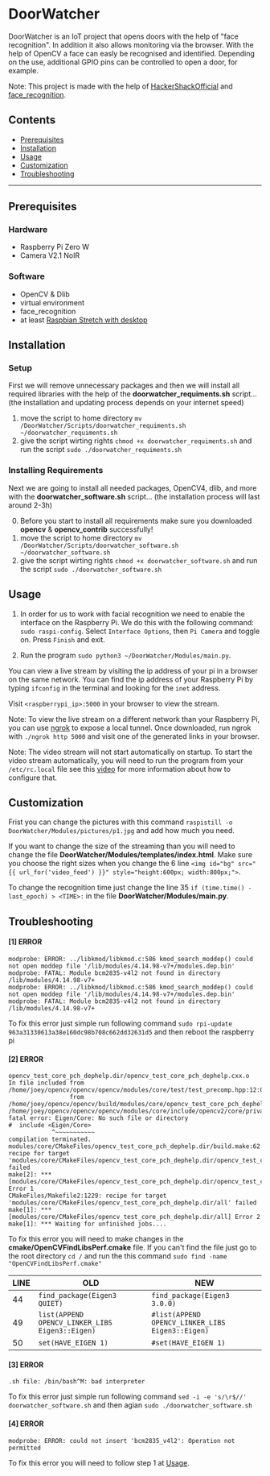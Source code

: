 # DoorWatcher
DoorWatcher is an IoT project that opens doors with the help of "face recognition". In addition it also allows monitoring via the browser. With the help of OpenCV a face can easly be recognised and identified. Depending on the use, additional GPIO pins can be controlled to open a door, for example. 

Note: This project is made with the help of [HackerShackOfficial](https://github.com/HackerShackOfficial/Smart-Security-Camera) and [face_recognition](https://github.com/ageitgey/face_recognition).

## Contents
* [Prerequisites](#Prerequisites)
* [Installation](#Installation)
* [Usage](#Usage)
* [Customization](#Customization)
* [Troubleshooting](#Troubleshooting)

***

## Prerequisites
### Hardware
- Raspberry Pi Zero W
- Camera V2.1 NoIR
### Software
- OpenCV & Dlib
- virtual environment
- face_recognition
- at least [Raspbian Stretch with desktop](https://www.raspberrypi.org/downloads/raspbian/)

## Installation
### Setup
First we will remove unnecessary packages and then we will install all required libraries with the help of the **doorwatcher_requiments.sh** script... (the installation and updating process depends on your internet speed)

  1. move the script to home directory `mv /DoorWatcher/Scripts/doorwatcher_requiments.sh ~/doorwatcher_requiments.sh`
  2. give the script wirting rights `chmod +x doorwatcher_requiments.sh` and run the script `sudo ./doorwatcher_requiments.sh`
### Installing Requirements
Next we are going to install all needed packages, OpenCV4, dlib, and more with the **doorwatcher_software.sh** script... (the installation process will last around 2-3h)

  0. Before you start to install all requirements make sure you downloaded **opencv** & **opencv_contrib** successfully!
  1. move the script to home directory `mv /DoorWatcher/Scripts/doorwatcher_software.sh ~/doorwatcher_software.sh`
  2. give the script wirting rights `chmod +x doorwatcher_software.sh` and run the script `sudo ./doorwatcher_software.sh`

## Usage
1. In order for us to work with facial recognition we need to enable the interface on the Raspberry Pi. We do this with the following command: `sudo raspi-config`. Select `Interface Options`, then `Pi Camera` and toggle on. Press `Finish` and exit.

2. Run the program `sudo python3 ~/DoorWatcher/Modules/main.py`. 

You can view a live stream by visiting the ip address of your pi in a browser on the same network. You can find the ip address of your Raspberry Pi by typing `ifconfig` in the terminal and looking for the `inet` address.

Visit `<raspberrypi_ip>:5000` in your browser to view the stream.

Note: To view the live stream on a different network than your Raspberry Pi, you can use [ngrok](https://ngrok.com/) to expose a local tunnel. Once downloaded, run ngrok with `./ngrok http 5000` and visit one of the generated links in your browser.

Note: The video stream will not start automatically on startup. To start the video stream automatically, you will need to run the program from your `/etc/rc.local` file see this [video](https://www.youtube.com/watch?v=51dg2MsYHns&feature=youtu.be&t=7m4s) for more information about how to configure that.

## Customization
Frist you can change the pictures with this command `raspistill -o DoorWatcher/Modules/pictures/p1.jpg` and add how much you need.

If you want to change the size of the streaming than you will need to change the file **DoorWatcher/Modules/templates/index.html**.
Make sure you choose the right sizes when you change the 6 line `<img id="bg" src="{{ url_for('video_feed') }}" style="height:600px; width:800px;">`.

To change the recognition time just change the line 35 `if (time.time() - last_epoch) > <TIME>:` in the file **DoorWatcher/Modules/main.py**.

## Troubleshooting
#### [1] ERROR
  ```
  modprobe: ERROR: ../libkmod/libkmod.c:586 kmod_search_moddep() could not open moddep file '/lib/modules/4.14.98-v7+/modules.dep.bin'
  modprobe: FATAL: Module bcm2835-v4l2 not found in directory /lib/modules/4.14.98-v7+
  modprobe: ERROR: ../libkmod/libkmod.c:586 kmod_search_moddep() could not open moddep file '/lib/modules/4.14.98-v7+/modules.dep.bin'
  modprobe: FATAL: Module bcm2835-v4l2 not found in directory /lib/modules/4.14.98-v7+
  ```
  To fix this error just simple run following command `sudo rpi-update 963a31330613a38e160dc98b708c662dd32631d5` and then reboot the     raspberry pi

#### [2] ERROR
  ```
  opencv_test_core_pch_dephelp.dir/opencv_test_core_pch_dephelp.cxx.o
  In file included from /home/joey/opencv/opencv/opencv/modules/core/test/test_precomp.hpp:12:0,
                   from /home/joey/opencv/opencv/build/modules/core/opencv_test_core_pch_dephelp.cxx:1:
  /home/joey/opencv/opencv/opencv/modules/core/include/opencv2/core/private.hpp:66:12: fatal error: Eigen/Core: No such file or directory
  #  include <Eigen/Core>
              ^~~~~~~~~~~~
  compilation terminated.
  modules/core/CMakeFiles/opencv_test_core_pch_dephelp.dir/build.make:62: recipe for target       'modules/core/CMakeFiles/opencv_test_core_pch_dephelp.dir/opencv_test_core_pch_dephelp.cxx.o' failed
  make[2]: *** [modules/core/CMakeFiles/opencv_test_core_pch_dephelp.dir/opencv_test_core_pch_dephelp.cxx.o] Error 1
  CMakeFiles/Makefile2:1229: recipe for target 'modules/core/CMakeFiles/opencv_test_core_pch_dephelp.dir/all' failed
  make[1]: *** [modules/core/CMakeFiles/opencv_test_core_pch_dephelp.dir/all] Error 2
  make[1]: *** Waiting for unfinished jobs....
  ```
  To fix this error you will need to make changes in the **cmake/OpenCVFindLibsPerf.cmake** file. If you can't find the file just go to the root directory `cd /` and run the this command `sudo find -name "OpenCVFindLibsPerf.cmake"`
  
  LINE | OLD | NEW 
  --- | --- | ---
  44 | `find_package(Eigen3 QUIET)` | `find_package(Eigen3 3.0.0)`
  49 |`list(APPEND OPENCV_LINKER_LIBS Eigen3::Eigen)`|`#list(APPEND OPENCV_LINKER_LIBS Eigen3::Eigen)`           
  50 |`set(HAVE_EIGEN 1)`| `#set(HAVE_EIGEN 1)`
  
  #### [3] ERROR
  ```
  .sh file: /bin/bash^M: bad interpreter
  ```
  To fix this error just simple run following command `sed -i -e 's/\r$//' doorwatcher_software.sh` and then agian `sudo ./doorwatcher_software.sh`
  
  #### [4] ERROR
  ```
  modprobe: ERROR: could not insert 'bcm2835_v4l2': Operation not permitted
  ```
  To fix this error you will need to follow step 1 at [Usage](#Usage).
